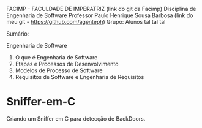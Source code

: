 FACIMP - FACULDADE DE IMPERATRIZ (link do git da Facimp)
Disciplina de Engenharia de Software 
Professor Paulo Henrique Sousa Barbosa (link do meu git - https://github.com/agenteph)
Grupo: Alunos tal tal tal

Sumário:

Engenharia de Software

1. O que é Engenharia de Software
2. Etapas e Processos de Desenvolvimento
3. Modelos de Processo de Software
4. Requisitos de Software e Engenharia de Requisitos



# Sniffer-em-C
Criando um Sniffer em C para detecção de BackDoors.
